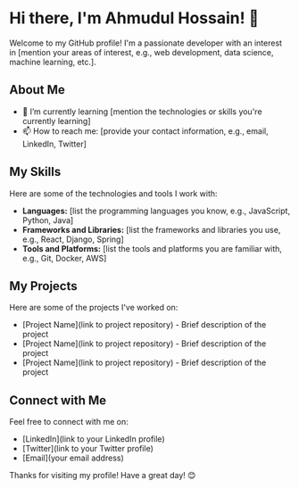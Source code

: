 # Hi there, I'm Ahmudul Hossain! 👋

Welcome to my GitHub profile! I'm a passionate developer with an interest in [mention your areas of interest, e.g., web development, data science, machine learning, etc.].

## About Me

- 🌱 I’m currently learning [mention the technologies or skills you're currently learning]
- 📫 How to reach me: [provide your contact information, e.g., email, LinkedIn, Twitter]

## My Skills

Here are some of the technologies and tools I work with:

- **Languages:** [list the programming languages you know, e.g., JavaScript, Python, Java]
- **Frameworks and Libraries:** [list the frameworks and libraries you use, e.g., React, Django, Spring]
- **Tools and Platforms:** [list the tools and platforms you are familiar with, e.g., Git, Docker, AWS]

## My Projects

Here are some of the projects I've worked on:

- [Project Name](link to project repository) - Brief description of the project
- [Project Name](link to project repository) - Brief description of the project
- [Project Name](link to project repository) - Brief description of the project

## Connect with Me

Feel free to connect with me on:

- [LinkedIn](link to your LinkedIn profile)
- [Twitter](link to your Twitter profile)
- [Email](your email address)

Thanks for visiting my profile! Have a great day! 😊